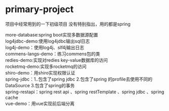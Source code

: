 # primary-project
项目中经常用到的一下初级项目
没有特别指出，用的都是spring

more-database:spring boot实现多数据源配置<br>
log4jdbc-demo:使用log4jdbc输出sql日志<br>
log4j-demo：使用log4j、slf4j输出日志<br>
commens-langs-demo：练习commens包的类<br>
redies-demo:实现对redies key-value数据库的访问<br>
rocketmq-demo:实现多rocketmq的访问<br>
shiro-demo：用shiro实现权限认证<br>
spring-jdbc：1..包含了spring jdbc 2.包含了spring 的profile去使用不同的DataSource 3.包含了spring的事务<br>
spring-restapi：spring rest api 、spring restTemplate 、spring jdbc 、spring cache<br>
vue-demo：用vue实现前后端分离<br>

